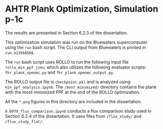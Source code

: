 # AHTR Plank Optimization, Simulation p-1c

The results are presented in Section 6.2.3 of the dissertation. 

This optimization simulation was run on the Bluewaters supercomputer using the `run` bash script. 
The CLI output from Bluewaters is printed in `run.o13568566`. 

The `run` bash script uses ROLLO to run the following input file `rollo_min_ppf.json`, which also utilizes the following evaluator scripts:  `fhr_plank_openmc.py` and `fhr_plank_openmc_output.py`.

The ROLLO output file is `checkpoint.pkl` and is analyzed using `min_ppf_analysis.ipynb`. The `/most_minimized/` directory contains the plank with the most-minimized 
PPF at the end of the ROLLO optimization. 

All the `*.png` figures in this directory are included in the dissertation.  

`0.0979_flux_comparison.ipynb` conducts a flux comparison study used in Section 6.2.4 of the dissertation. It uses files from `/flux_study/` and `/flux_study_flat/`. 